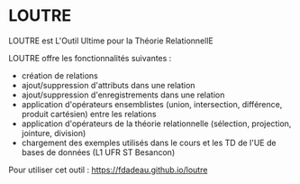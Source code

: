 # LOUTRE
LOUTRE est L'Outil Ultime pour la Théorie RelationnellE

LOUTRE offre les fonctionnalités suivantes : 
- création de relations
- ajout/suppression d'attributs dans une relation
- ajout/suppression d'enregistrements dans une relation
- application d'opérateurs ensemblistes (union, intersection, différence, produit cartésien) entre les relations
- application d'opérateurs de la théorie relationnelle (sélection, projection, jointure, division)
- chargement des exemples utilisés dans le cours et les TD de l'UE de bases de données (L1 UFR ST Besancon)

Pour utiliser cet outil : https://fdadeau.github.io/loutre